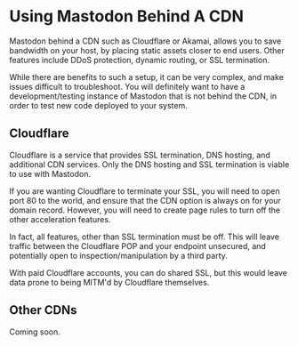 # Using Mastodon Behind A CDN
Mastodon behind a CDN such as Cloudflare or Akamai, allows you to save bandwidth on your host, by placing static assets closer to end users.  Other features include DDoS protection, dynamic routing, or SSL termination.

While there are benefits to such a setup, it can be very complex, and make issues difficult to troubleshoot.  You will definitely want to have a development/testing instance of Mastodon that is not behind the CDN, in order to test new code deployed to your system.

## Cloudflare
Cloudflare is a service that provides SSL termination, DNS hosting, and additional CDN services.  Only the DNS hosting and SSL termination is viable to use with Mastodon.

If you are wanting Cloudflare to terminate your SSL, you will need to open port 80 to the world, and ensure that the CDN option is always on for your domain record.  However, you will need to create page rules to turn off the other acceleration features.

In fact, all features, other than SSL termination must be off.  This will leave traffic between the Cloudflare POP and your endpoint unsecured, and potentially open to inspection/manipulation by a third party.

With paid Cloudflare accounts, you can do shared SSL, but this would leave data prone to being MITM'd by Cloudflare themselves.

## Other CDNs
Coming soon.
